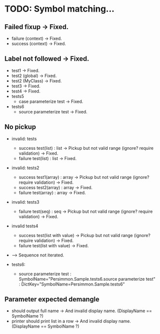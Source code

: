 # TODO: Symbol matching...

## Failed fixup  -> Fixed.
* failure (context)  -> Fixed.
* success (context)  -> Fixed.

## Label not followed  -> Fixed.
* test1  -> Fixed.
* test2 (global)  -> Fixed.
* test2 (MyClass)  -> Fixed.
* test3  -> Fixed.
* test4  -> Fixed.
* tests5
  * case parameterize test  -> Fixed.
* tests6
  * source parameterize test  -> Fixed.

## No pickup
* invalid: tests
  * success test(list) : list  -> Pickup but not valid range (ignore? require validation) -> Fixed.
  * failure test(list) : list -> Fixed.
* invalid: tests2
  * success test1(array) : array  -> Pickup but not valid range (ignore? require validation) -> Fixed.
  * success test2(array) : array -> Fixed.
  * failure test(array) : array -> Fixed.
* invalid: tests3
  * failure test(seq) : seq  -> Pickup but not valid range (ignore? require validation) -> Fixed.
* invalid tests4
  * success test(list with value)  -> Pickup but not valid range (ignore? require validation) -> Fixed.
  * failure test(list with value) -> Fixed.

* --> Sequence not iterated.

* tests6:
  * source parameterize test : SymbolName="Persimmon.Sample.tests6.source parameterize test" : DictKey="SymbolName=Persimmon.Sample.tests6"

## Parameter expected demangle
* should output full name  -> And invalid display name. (DisplayName == SymbolName ?)
* printer should print list in a row  -> And invalid display name. (DisplayName == SymbolName ?)
